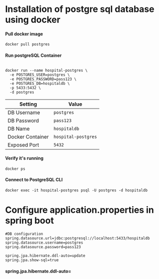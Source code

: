 
# Installation of postgre sql database using docker

#### Pull docker image

```
docker pull postgres
```

#### Run postgreSQL Container

```

docker run --name hospital-postgres \
  -e POSTGRES_USER=postgres \
  -e POSTGRES_PASSWORD=pass123 \
  -e POSTGRES_DB=hospitaldb \
  -p 5433:5432 \
  -d postgres

```

| Setting          | Value               |
| ---------------- | ------------------- |
| DB Username      | `postgres`          |
| DB Password      | `pass123`           |
| DB Name          | `hospitaldb`        |
| Docker Container | `hospital-postgres` |
| Exposed Port     | `5432`              |

#### Verify it's running

```
docker ps
```

#### Connect to PostgreSQL CLI

```
docker exec -it hospital-postgres psql -U postgres -d hospitaldb
```





# Configure application.properties in spring boot


```
#DB configuration  
spring.datasource.url=jdbc:postgresql://localhost:5433/hospitaldb  
spring.datasource.username=postgres  
spring.datasource.password=pass123  
  
spring.jpa.hibernate.ddl-auto=update  
spring.jpa.show-sql=true

```

#### spring.jpa.hibernate.ddl-auto=



